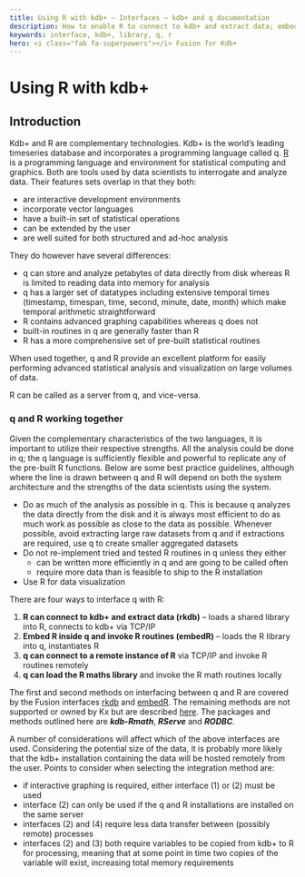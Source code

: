 ```yaml
---
title: Using R with kdb+ – Interfaces – kdb+ and q documentation
description: How to enable R to connect to kdb+ and extract data; embed R inside q and invoke R routines; enable q to connect to a remote instance of R via TCP/IP and invoke R routines remotely; and enable q to load the R maths library and invoke R math routines locally.
keywords: interface, kdb+, library, q, r
hero: <i class="fab fa-superpowers"></i> Fusion for Kdb+
---
```

# <i class="fab fa-r-project"></i> Using R with kdb+

## Introduction

Kdb+ and R are complementary technologies. Kdb+ is the world’s leading timeseries database and incorporates a programming language called q. [R](https://www.r-project.org/) is a programming language and environment for statistical computing and graphics. Both are tools used by data scientists to interrogate and analyze data. Their features sets overlap in that they both:

-   are interactive development environments
-   incorporate vector languages
-   have a built-in set of statistical operations
-   can be extended by the user
-   are well suited for both structured and ad-hoc analysis

They do however have several differences:

-   q can store and analyze petabytes of data directly from disk whereas R is limited to reading data into memory for analysis
-   q has a larger set of datatypes including extensive temporal times (timestamp, timespan, time, second, minute, date, month) which make temporal arithmetic straightforward
-   R contains advanced graphing capabilities whereas q does not
-   built-in routines in q are generally faster than R
-   R has a more comprehensive set of pre-built statistical routines

When used together, q and R provide an excellent platform for easily performing advanced statistical analysis and visualization on large volumes of data.

R can be called as a server from q, and vice-versa.

### q and R working together

Given the complementary characteristics of the two languages, it is important to utilize their respective strengths.
All the analysis could be done in q; the q language is sufficiently flexible and powerful to replicate any of the pre-built R functions.
Below are some best practice guidelines, although where the line is drawn between q and R will depend on both the system architecture and the strengths of the data scientists using the system.

-   Do as much of the analysis as possible in q. This is because q analyzes the data directly from the disk and it is always most efficient to do as much work as possible as close to the data as possible. Whenever possible, avoid extracting large raw datasets from q and if extractions are required, use q to create smaller aggregated datasets
-   Do not re-implement tried and tested R routines in q unless they either
    *   can be written more efficiently in q and are going to be called often
    *   require more data than is feasible to ship to the R installation
-   Use R for data visualization

There are four ways to interface q with R:

1.  **R can connect to kdb+ and extract data (rkdb)** – loads a shared library into R, connects to kdb+ via TCP/IP
2.  **Embed R inside q and invoke R routines (embedR)** – loads the R library into q, instantiates R
3.  **q can connect to a remote instance of R** via TCP/IP and invoke R routines remotely
4.  **q can load the R maths library** and invoke the R math routines locally

The first and second methods on interfacing between q and R are covered by the Fusion interfaces [rkdb](rkdb.md) and [embedR](embedR.md). The remaining methods are not supported or owned by Kx but are described [here](R-and-q.md). The packages and methods outlined here are ***kdb-Rmath***, ***RServe*** and ***RODBC***.

A number of considerations will affect which of the above interfaces are used. Considering the potential size of the data, it is probably more likely that the kdb+ installation containing the data will be hosted remotely from the user. Points to consider when selecting the integration method are:

-   if interactive graphing is required, either interface (1) or (2) must be used
-   interface (2) can only be used if the q and R installations are installed on the same server
-   interfaces (2) and (4) require less data transfer between (possibly remote) processes
-   interfaces (2) and (3) both require variables to be copied from kdb+ to R for processing, meaning that at some point in time two copies of the variable will exist, increasing total memory requirements
